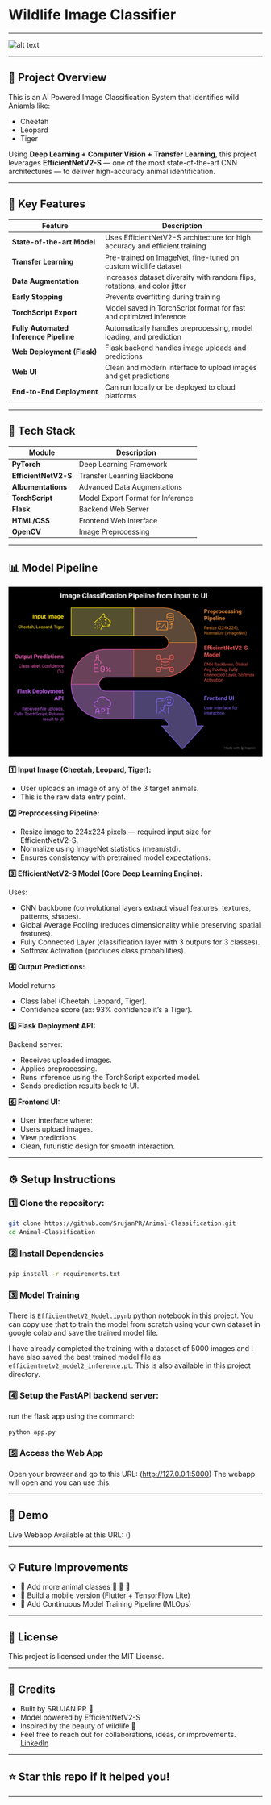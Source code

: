 # Wildlife Image Classifier

---

![alt text](Banner2.png)

---

## 📸 Project Overview

This is an AI Powered Image Classification System that identifies wild Aniamls like:
- Cheetah
- Leopard
- Tiger

Using **Deep Learning + Computer Vision + Transfer Learning**, this project leverages **EfficientNetV2-S** — one of the most state-of-the-art CNN architectures — to deliver high-accuracy animal identification.

---

## 🎯 Key Features

| Feature | Description |
|---------|-------------|
| **State-of-the-art Model** | Uses EfficientNetV2-S architecture for high accuracy and efficient training |
| **Transfer Learning** | Pre-trained on ImageNet, fine-tuned on custom wildlife dataset |
| **Data Augmentation** | Increases dataset diversity with random flips, rotations, and color jitter |
| **Early Stopping** | Prevents overfitting during training |
| **TorchScript Export** | Model saved in TorchScript format for fast and optimized inference |
| **Fully Automated Inference Pipeline** | Automatically handles preprocessing, model loading, and prediction |
| **Web Deployment (Flask)** | Flask backend handles image uploads and predictions |
| **Web UI** | Clean and modern interface to upload images and get predictions |
| **End-to-End Deployment** | Can run locally or be deployed to cloud platforms |

---

## 🔧 Tech Stack

| Module         | Description                      |
|----------------|-----------------------------------|
| **PyTorch**    | Deep Learning Framework          |
| **EfficientNetV2-S** | Transfer Learning Backbone |
| **Albumentations** | Advanced Data Augmentations |
| **TorchScript** | Model Export Format for Inference |
| **Flask**      | Backend Web Server               |
| **HTML/CSS**   | Frontend Web Interface |
| **OpenCV**     | Image Preprocessing              |

---

## 📊 Model Pipeline

![alt text](Model_Pipeline.png)

**1️⃣ Input Image (Cheetah, Leopard, Tiger):**

- User uploads an image of any of the 3 target animals.
- This is the raw data entry point.

**2️⃣ Preprocessing Pipeline:**

- Resize image to 224x224 pixels — required input size for EfficientNetV2-S.
- Normalize using ImageNet statistics (mean/std).
- Ensures consistency with pretrained model expectations.

**3️⃣ EfficientNetV2-S Model (Core Deep Learning Engine):**

Uses:
- CNN backbone (convolutional layers extract visual features: textures, patterns, shapes).
- Global Average Pooling (reduces dimensionality while preserving spatial features).
- Fully Connected Layer (classification layer with 3 outputs for 3 classes).
- Softmax Activation (produces class probabilities).

**4️⃣ Output Predictions:**

Model returns:
- Class label (Cheetah, Leopard, Tiger).
- Confidence score (ex: 93% confidence it’s a Tiger).

**5️⃣ Flask Deployment API:**

Backend server:
- Receives uploaded images.
- Applies preprocessing.
- Runs inference using the TorchScript exported model.
- Sends prediction results back to UI.

**6️⃣ Frontend UI:**

- User interface where:
- Users upload images.
- View predictions.
- Clean, futuristic design for smooth interaction.

---

## ⚙️ Setup Instructions

### 1️⃣ Clone the repository:
   ```bash
   git clone https://github.com/SrujanPR/Animal-Classification.git
   cd Animal-Classification
   ```

### 2️⃣ Install Dependencies

```bash
pip install -r requirements.txt
```

### 3️⃣ Model Training

There is `EfficientNetV2_Model.ipynb` python notebook in this project. You can copy use that to train the model from scratch using your own dataset in google colab and save the trained model file.

I have already completed the training with a dataset of 5000 images and I have also saved the best trained model file as `efficientnetv2_model2_inference.pt`. This is also available in this project directory.

### 4️⃣ Setup the FastAPI backend server:

run the flask app using the command:
```bash
python app.py
```

### 5️⃣ Access the Web App

Open your browser and go to this URL: (http://127.0.0.1:5000)
The webapp will open and you can use this.

---

## 📸 Demo

Live Webapp Available at this URL: ()

---

## 💡 Future Improvements

- 🔬 Add more animal classes 🐻 🐘 🦁
- 📱 Build a mobile version (Flutter + TensorFlow Lite)
- 🧮 Add Continuous Model Training Pipeline (MLOps)

---

## 📜 License

This project is licensed under the MIT License.

---

## 📢 Credits

- Built by SRUJAN PR 🧠
- Model powered by EfficientNetV2-S
- Inspired by the beauty of wildlife 🌿
- Feel free to reach out for collaborations, ideas, or improvements.
[LinkedIn](https://www.linkedin.com/in/srujanpr)

---

## ⭐ Star this repo if it helped you!

---
